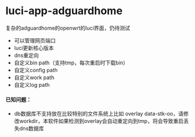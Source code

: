 # luci-app-adguardhome
复杂的adguardhome的openwrt的luci界面，仍待测试

 - 可以管理网页端口
 - luci更新核心版本
 - dns重定向
 - 自定义bin path（支持tmp，每次重启时下载bin）
 - 自定义config path
 - 自定义work path
 - 自定义log path
#### 已知问题：
 - db数据库不支持放在比较特别的文件系统上比如 overlay data-stk-oo，请修改workdir，本软件如果检测到overlay会自动重定向到tmp，将会导致重启丢失dns数据库

